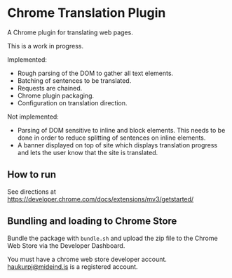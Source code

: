 # Chrome Translation Plugin
A Chrome plugin for translating web pages.

This is a work in progress.

Implemented:
- Rough parsing of the DOM to gather all text elements.
- Batching of sentences to be translated.
- Requests are chained.
- Chrome plugin packaging.
- Configuration on translation direction.

Not implemented:
- Parsing of DOM sensitive to inline and block elements. This needs to be done in order to reduce splitting of sentences on inline elements.
- A banner displayed on top of site which displays translation progress and lets the user know that the site is translated.

## How to run
See directions at https://developer.chrome.com/docs/extensions/mv3/getstarted/

## Bundling and loading to Chrome Store
Bundle the package with `bundle.sh` and upload the zip file to the Chrome Web Store via the Developer Dashboard.

You must have a chrome web store developer account. haukurpj@mideind.is is a registered account.
